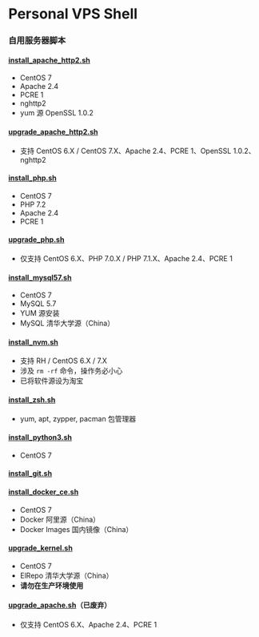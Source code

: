 # Personal VPS Shell

### **自用服务器脚本**

#### [install_apache_http2.sh](https://raw.githubusercontent.com/ttionya/Personal-VPS-Shell/master/install_apache_http2.sh)
- CentOS 7
- Apache 2.4
- PCRE 1
- nghttp2
- yum 源 OpenSSL 1.0.2

#### [upgrade_apache_http2.sh](https://raw.githubusercontent.com/ttionya/Personal-VPS-Shell/master/upgrade_apache_http2.sh)
- 支持 CentOS 6.X / CentOS 7.X、Apache 2.4、PCRE 1、OpenSSL 1.0.2、nghttp2

#### [install_php.sh](https://raw.githubusercontent.com/ttionya/Personal-VPS-Shell/master/install_php.sh)
- CentOS 7
- PHP 7.2
- Apache 2.4
- PCRE 1

#### [upgrade_php.sh](https://raw.githubusercontent.com/ttionya/Personal-VPS-Shell/master/upgrade_php.sh)
- 仅支持 CentOS 6.X、PHP 7.0.X / PHP 7.1.X、Apache 2.4、PCRE 1

#### [install_mysql57.sh](https://raw.githubusercontent.com/ttionya/Personal-VPS-Shell/master/install_mysql57.sh)
- CentOS 7
- MySQL 5.7
- YUM 源安装
- MySQL 清华大学源（China）

#### [install_nvm.sh](https://raw.githubusercontent.com/ttionya/Personal-VPS-Shell/master/install_nvm.sh)
- 支持 RH / CentOS 6.X / 7.X
- 涉及 `rm -rf` 命令，操作务必小心
- 已将软件源设为淘宝

#### [install_zsh.sh](https://raw.githubusercontent.com/ttionya/Personal-VPS-Shell/master/install_zsh.sh)
- yum, apt, zypper, pacman 包管理器

#### [install_python3.sh](https://raw.githubusercontent.com/ttionya/Personal-VPS-Shell/master/install_python3.sh)
- CentOS 7

#### [install_git.sh](https://raw.githubusercontent.com/ttionya/Personal-VPS-Shell/master/install_git.sh)

#### [install_docker_ce.sh](https://raw.githubusercontent.com/ttionya/Personal-VPS-Shell/master/install_docker_ce.sh)
- CentOS 7
- Docker 阿里源（China）
- Docker Images 国内镜像（China）

#### [upgrade_kernel.sh](https://raw.githubusercontent.com/ttionya/Personal-VPS-Shell/master/upgrade_kernel.sh)
- CentOS 7
- ElRepo 清华大学源（China）
- **请勿在生产环境使用**

#### [upgrade_apache.sh](https://raw.githubusercontent.com/ttionya/Personal-VPS-Shell/master/upgrade_apache.sh)（已废弃）
- 仅支持 CentOS 6.X、Apache 2.4、PCRE 1